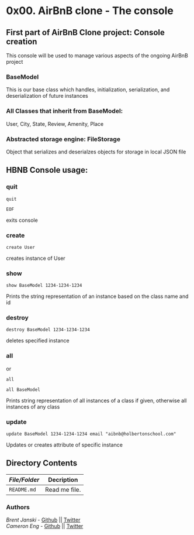# 0x00. AirBnB clone - The console
## First part of AirBnB Clone project: Console creation
This console will be used to manage various aspects of the ongoing AirBnB project
### BaseModel
This is our base class which handles, initialization, serialization, and deserialization of future instances
### All Classes that inherit from BaseModel:
User, City, State, Review, Amenity, Place
### Abstracted storage engine: FileStorage
Object that serializes and deserialzes objects for storage in local JSON file
## HBNB Console usage:
### quit
```
quit
```
```
EOF
```
exits console
### create
<cmd> <class>
```
create User
```
creates instance of User
### show
<cmd> <class> <id>
```
show BaseModel 1234-1234-1234
```
Prints the string representation of an instance based on the class name and id
### destroy
<cmd> <class> <id>
```
destroy BaseModel 1234-1234-1234
```
deletes specified instance
### all
<cmd> or <cmd> <class>
```
all
```
```
all BaseModel
```
Prints string representation of all instances of a class if given, otherwise all instances of any class
### update
<cmd> <class> <id> <attribute> <value>
```
update BaseModel 1234-1234-1234 email "aibnb@holbertonschool.com"
```
Updates or creates attribute of specific instance
## Directory Contents

|   ***File/Folder***    |  **Decription**                       |
|---------------|---------------------------------------|
| `README.md` |  Read me file. |

### Authors
*Brent Janski* - [Github](https://github.com/talktobrent/) || [Twitter](https://twitter.com/SWCOSNOW)  
*Cameron Eng* - [Github](https://github.com/c_eng/) || [Twitter](https://twitter.com/c33Eng)
